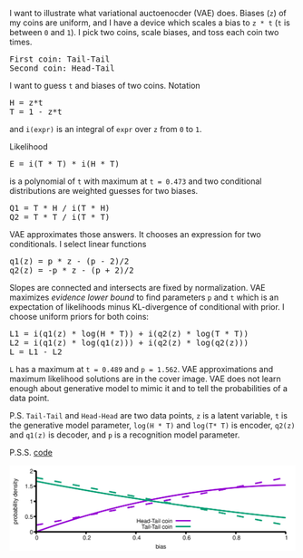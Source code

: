 I want to illustrate what variational auctoenocder (VAE) does. Biases
(`z`) of my coins are uniform, and I have a device which scales a bias
to `z * t` (`t` is between `0` and `1`). I pick two coins, scale
biases, and toss each coin two times.

<pre>
First coin: Tail-Tail
Second coin: Head-Tail
</pre>

I want to guess `t` and biases of two coins. Notation
<pre>
H = z*t
T = 1 - z*t
</pre>
and `i(expr)` is an integral of `expr` over `z` from `0` to `1`.

Likelihood
<pre>
E = i(T * T) * i(H * T)
</pre>
is a polynomial of `t` with maximum at `t = 0.473` and two conditional
distributions are weighted guesses for two biases.

<pre>
Q1 = T * H / i(T * H)
Q2 = T * T / i(T * T)
</pre>

VAE approximates those answers. It chooses an expression for two conditionals.
I select linear functions

<pre>
q1(z) = p * z - (p - 2)/2
q2(z) = -p * z - (p + 2)/2
</pre>

Slopes are connected and intersects are fixed by normalization. VAE
maximizes _evidence lower bound_ to find parameters `p` and `t` which
is an expectation of likelihoods minus KL-divergence of conditional
with prior. I choose uniform priors for both coins:

<pre>
L1 = i(q1(z) * log(H * T)) + i(q2(z) * log(T * T))
L2 = i(q1(z) * log(q1(z))) + i(q2(z) * log(q2(z)))
L = L1 - L2
</pre>

`L` has a maximum at `t = 0.489` and `p = 1.562`. VAE approximations
and maximum likelihood solutions are in the cover image. VAE does not
learn enough about generative model to mimic it and to tell the
probabilities of a data point.

P.S. `Tail-Tail` and `Head-Head` are two data points, `z` is a latent
variable, `t` is the generative model parameter, `log(H * T)` and
`log(T* T)` is encoder, `q2(z)` and `q1(z)` is decoder, and `p` is a
recognition model parameter.

P.S.S. [code](vae.mac)

<img src="vai.png" align="center">

